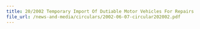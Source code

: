 ```yaml
---
title: 20/2002 Temporary Import Of Dutiable Motor Vehicles For Repairs
file_url: /news-and-media/circulars/2002-06-07-circular202002.pdf
---
```

